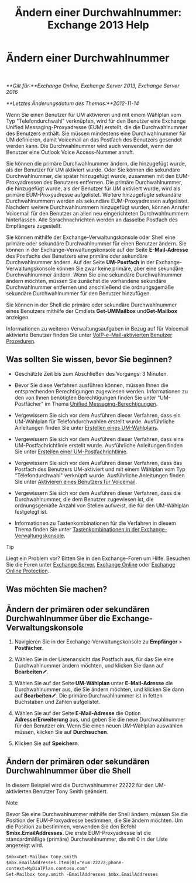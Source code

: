 ﻿---
title: 'Ändern einer Durchwahlnummer: Exchange 2013 Help'
TOCTitle: Ändern einer Durchwahlnummer
ms:assetid: ff22b366-3bfb-4bf7-9f11-62fba48f1caf
ms:mtpsurl: https://technet.microsoft.com/de-de/library/Bb232208(v=EXCHG.150)
ms:contentKeyID: 50554937
ms.date: 04/24/2018
mtps_version: v=EXCHG.150
ms.translationtype: HT
---

# Ändern einer Durchwahlnummer

 

_**Gilt für:**Exchange Online, Exchange Server 2013, Exchange Server 2016_

_**Letztes Änderungsdatum des Themas:**2012-11-14_

Wenn Sie einen Benutzer für UM aktivieren und mit einem Wählplan vom Typ "Telefondurchwahl" verknüpfen, wird für den Benutzer eine Exchange Unified Messaging-Proxyadresse (EUM) erstellt, die die Durchwahlnummer des Benutzers enthält. Sie müssen mindestens eine Durchwahlnummer für UM definieren, damit Voicemail an das Postfach des Benutzers gesendet werden kann. Die Durchwahlnummer wird auch verwendet, wenn der Benutzer eine Outlook Voice Access-Nummer anruft.

Sie können die primäre Durchwahlnummer ändern, die hinzugefügt wurde, als der Benutzer für UM aktiviert wurde. Oder Sie können die sekundäre Durchwahlnummer, die später hinzugefügt wurde, zusammen mit den EUM-Proxyadressen des Benutzers entfernen. Die primäre Durchwahlnummer, die hinzugefügt wurde, als der Benutzer für UM aktiviert wurde, wird als primäre EUM-Proxyadresse aufgelistet. Weitere hinzugefügte sekundäre Durchwahlnummern werden als sekundäre EUM-Proxyadressen aufgelistet. Nachdem weitere Durchwahlnummern hinzugefügt wurden, können Anrufer Voicemail für den Benutzer an allen neu eingerichteten Durchwahlnummern hinterlassen. Alle Sprachnachrichten werden an dasselbe Postfach des Empfängers zugestellt.

Sie können mithilfe der Exchange-Verwaltungskonsole oder Shell eine primäre oder sekundäre Durchwahlnummer für einen Benutzer ändern. Sie können in der Exchange-Verwaltungskonsole auf der Seite **E-Mail-Adresse** des Postfachs des Benutzers eine primäre oder sekundäre Durchwahlnummer ändern. Auf der Seite **UM-Postfach** in der Exchange-Verwaltungskonsole können Sie zwar keine primäre, aber eine sekundäre Durchwahlnummer ändern. Wenn Sie eine sekundäre Durchwahlnummer ändern möchten, müssen Sie zunächst die vorhandene sekundäre Durchwahlnummer entfernen und anschließend die ordnungsgemäße sekundäre Durchwahlnummer für den Benutzer hinzufügen.

Sie können in der Shell die primäre oder sekundäre Durchwahlnummer eines Benutzers mithilfe der Cmdlets **Get-UMMailbox** und**Get-Mailbox** anzeigen.

Informationen zu weiteren Verwaltungsaufgaben in Bezug auf für Voicemail aktivierte Benutzer finden Sie unter [VoIP-e-Mail-aktivierten Benutzer Prozeduren](voice-mail-enabled-user-procedures-exchange-2013-help.md).

## Was sollten Sie wissen, bevor Sie beginnen?

  - Geschätzte Zeit bis zum Abschließen des Vorgangs: 3 Minuten.

  - Bevor Sie diese Verfahren ausführen können, müssen Ihnen die entsprechenden Berechtigungen zugewiesen werden. Informationen zu den von Ihnen benötigten Berechtigungen finden Sie unter "UM-Postfächer" im Thema [Unified Messaging-Berechtigungen](unified-messaging-permissions-exchange-2013-help.md).

  - Vergewissern Sie sich vor dem Ausführen dieser Verfahren, dass ein UM-Wählplan für Telefondurchwahlen erstellt wurde. Ausführliche Anleitungen finden Sie unter [Erstellen eines UM-Wählplans](create-a-um-dial-plan-exchange-2013-help.md).

  - Vergewissern Sie sich vor dem Ausführen dieser Verfahren, dass eine UM-Postfachrichtlinie erstellt wurde. Ausführliche Anleitungen finden Sie unter [Erstellen einer UM-Postfachrichtlinie](create-a-um-mailbox-policy-exchange-2013-help.md).

  - Vergewissern Sie sich vor dem Ausführen dieser Verfahren, dass das Postfach des Benutzers UM-aktiviert und mit einem Wählplan vom Typ "Telefondurchwahl" verknüpft wurde. Ausführliche Anleitungen finden Sie unter [Aktivieren eines Benutzers für Voicemail](enable-a-user-for-voice-mail-exchange-2013-help.md).

  - Vergewissern Sie sich vor dem Ausführen dieser Verfahren, dass die Durchwahlnummer, die dem Benutzer zugewiesen ist, die ordnungsgemäße Anzahl von Stellen aufweist, die für den UM-Wählplan festgelegt ist.

  - Informationen zu Tastenkombinationen für die Verfahren in diesem Thema finden Sie unter [Tastenkombinationen in der Exchange-Verwaltungskonsole](keyboard-shortcuts-in-the-exchange-admin-center-exchange-online-protection-help.md).


> [!TIP]
> Liegt ein Problem vor? Bitten Sie in den Exchange-Foren um Hilfe. Besuchen Sie die Foren unter <A href="https://go.microsoft.com/fwlink/p/?linkid=60612">Exchange Server</A>, <A href="https://go.microsoft.com/fwlink/p/?linkid=267542">Exchange Online</A> oder <A href="https://go.microsoft.com/fwlink/p/?linkid=285351">Exchange Online Protection</A>..



## Was möchten Sie machen?

## Ändern der primären oder sekundären Durchwahlnummer über die Exchange-Verwaltungskonsole

1.  Navigieren Sie in der Exchange-Verwaltungskonsole zu **Empfänger** \> **Postfächer**.

2.  Wählen Sie in der Listenansicht das Postfach aus, für das Sie eine Durchwahlnummer ändern möchten, und klicken Sie dann auf **Bearbeiten**![Bearbeitungssymbol](images/Bb124582.6f53ccb2-1f13-4c02-bea0-30690e6ea71d(EXCHG.150).gif "Bearbeitungssymbol").

3.  Wählen Sie auf der Seite **UM-Wählplan** unter **E-Mail-Adresse** die Durchwahlnummer aus, die Sie ändern möchten, und klicken Sie dann auf **Bearbeiten**![Bearbeitungssymbol](images/Bb124582.6f53ccb2-1f13-4c02-bea0-30690e6ea71d(EXCHG.150).gif "Bearbeitungssymbol"). Die primäre Durchwahlnummer ist in fetten Buchstaben und Zahlen aufgelistet.

4.  Wählen Sie auf der Seite **E-Mail-Adresse** die Option **Adresse/Erweiterung** aus, und geben Sie die neue Durchwahlnummer für den Benutzer ein. Wenn Sie einen neuen UM-Wählplan auswählen müssen, klicken Sie auf **Durchsuchen**.

5.  Klicken Sie auf **Speichern**.

## Ändern der primären oder sekundären Durchwahlnummer über die Shell

In diesem Beispiel wird die Durchwahlnummer 22222 für den UM-aktivierten Benutzer Tony Smith geändert.


> [!NOTE]
> Bevor Sie eine Durchwahlnummer mithilfe der Shell ändern, müssen Sie die Position der EUM-Proxyadresse bestimmen, die Sie ändern möchten. Um die Position zu bestimmen, verwenden Sie den Befehl <STRONG>$mbx.EmailAddresses</STRONG>. Die erste EUM-Proxyadresse ist die standardmäßige (primäre) Durchwahlnummer, die mit 0 in der Liste angezeigt wird.



    $mbx=Get-Mailbox tony.smith
    $mbx.EmailAddresses.Item(0)="eum:22222;phone-context=MyDialPlan.contoso.com"
    Set-Mailbox tony.smith -EmailAddresses $mbx.EmailAddresses

